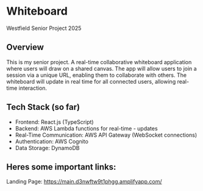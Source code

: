 # Whiteboard

Westfield Senior Project 2025

## Overview

This is my senior project. A real-time collaborative whiteboard application where users will draw on a shared canvas. The app will allow users to join a session via a unique URL, enabling them to collaborate with others. The whiteboard will update in real time for all connected users, allowing real-time interaction.

## Tech Stack (so far)

- Frontend: React.js (TypeScript)
- Backend: AWS Lambda functions for real-time - updates
- Real-Time Communication: AWS API Gateway (WebSocket connections)
- Authentication: AWS Cognito
- Data Storage: DynamoDB

## Heres some important links:

Landing Page:
https://main.d3nwftw9t1phgg.amplifyapp.com/
